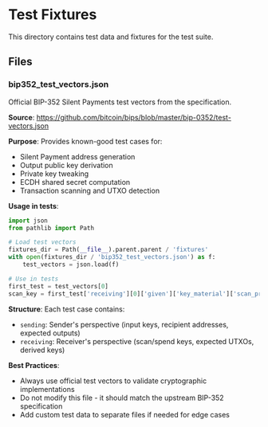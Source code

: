 # Test Fixtures

This directory contains test data and fixtures for the test suite.

## Files

### bip352_test_vectors.json

Official BIP-352 Silent Payments test vectors from the specification.

**Source**: https://github.com/bitcoin/bips/blob/master/bip-0352/test-vectors.json

**Purpose**: Provides known-good test cases for:
- Silent Payment address generation
- Output public key derivation
- Private key tweaking
- ECDH shared secret computation
- Transaction scanning and UTXO detection

**Usage in tests**:
```python
import json
from pathlib import Path

# Load test vectors
fixtures_dir = Path(__file__).parent.parent / 'fixtures'
with open(fixtures_dir / 'bip352_test_vectors.json') as f:
    test_vectors = json.load(f)

# Use in tests
first_test = test_vectors[0]
scan_key = first_test['receiving'][0]['given']['key_material']['scan_priv_key']
```

**Structure**: Each test case contains:
- `sending`: Sender's perspective (input keys, recipient addresses, expected outputs)
- `receiving`: Receiver's perspective (scan/spend keys, expected UTXOs, derived keys)

**Best Practices**:
- Always use official test vectors to validate cryptographic implementations
- Do not modify this file - it should match the upstream BIP-352 specification
- Add custom test data to separate files if needed for edge cases
